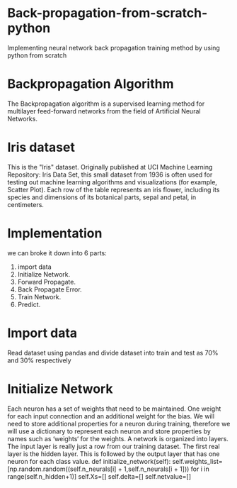 # Back-propagation-from-scratch-python
Implementing neural network back propagation training method by using python from scratch

# Backpropagation Algorithm
The Backpropagation algorithm is a supervised learning method for multilayer feed-forward networks from the field of Artificial Neural Networks.

# Iris dataset
This is the "Iris" dataset. Originally published at UCI Machine Learning Repository: Iris Data Set, this small dataset from 1936 is often used for testing out machine learning algorithms and visualizations (for example, Scatter Plot). Each row of the table represents an iris flower, including its species and dimensions of its botanical parts, sepal and petal, in centimeters.

# Implementation
we can broke it  down into 6 parts:
1. import data
2. Initialize Network.
3. Forward Propagate.
4. Back Propagate Error.
5. Train Network.
6. Predict.

# Import data
Read dataset using pandas and divide dataset into train and test as 70% and 30% respectively

# Initialize Network
Each neuron has a set of weights that need to be maintained. One weight for each input connection and an additional weight for the bias. We will need to store additional properties for a neuron during training, therefore we will use a dictionary to represent each neuron and store properties by names such as ‘weights‘ for the weights.
A network is organized into layers. The input layer is really just a row from our training dataset. The first real layer is the hidden layer. This is followed by the output layer that has one neuron for each class value.
def initialize_network(self):
        self.weights_list=[np.random.random((self.n_neurals[i] + 1,self.n_neurals[i + 1])) for i in range(self.n_hidden+1)]
        self.Xs=[]
        self.delta=[]
        self.netvalue=[]
